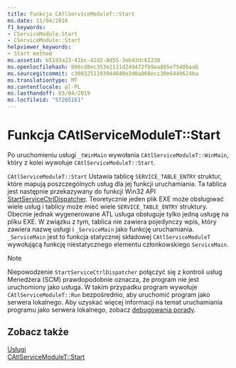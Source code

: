 ```yaml
---
title: Funkcja CAtlServiceModuleT::Start
ms.date: 11/04/2016
f1_keywords:
- CServiceModule.Start
- CServiceModule::Start
helpviewer_keywords:
- Start method
ms.assetid: b5193a23-41bc-42d2-8d55-3eb43dc62238
ms.openlocfilehash: 806cd8ec353e2111d249472fb9aa885e7548baab
ms.sourcegitcommit: c3093251193944840e3d0a068ecc30e6449624ba
ms.translationtype: MT
ms.contentlocale: pl-PL
ms.lasthandoff: 03/04/2019
ms.locfileid: "57265161"
---
```

# <a name="catlservicemoduletstart-function"></a>Funkcja CAtlServiceModuleT::Start

Po uruchomieniu usługi `_tWinMain` wywołania `CAtlServiceModuleT::WinMain`, który z kolei wywołuje `CAtlServiceModuleT::Start`.

`CAtlServiceModuleT::Start` Ustawia tablicę `SERVICE_TABLE_ENTRY` struktur, które mapują poszczególnych usług dla jej funkcji uruchamiania. Ta tablica jest następnie przekazywany do funkcji Win32 API [StartServiceCtrlDispatcher](/windows/desktop/api/winsvc/nf-winsvc-startservicectrldispatchera). Teoretycznie jeden plik EXE może obsługiwać wiele usług i tablicy może mieć wiele `SERVICE_TABLE_ENTRY` struktury. Obecnie jednak wygenerowane ATL usługa obsługuje tylko jedną usługę na pliku EXE. W związku z tym, tablica nie zawiera pojedynczy wpis, który zawiera nazwę usługi i `_ServiceMain` jako funkcję uruchamiania. `_ServiceMain` jest to funkcja statycznej składowej `CAtlServiceModuleT` wywołującą funkcję niestatycznego elementu członkowskiego `ServiceMain`.

> [!NOTE]
>  Niepowodzenie `StartServiceCtrlDispatcher` połączyć się z kontroli usług Menedżera (SCM) prawdopodobnie oznacza, że program nie jest uruchomiony jako usługa. W takim przypadku program wywołuje `CAtlServiceModuleT::Run` bezpośrednio, aby uruchomić program jako serwera lokalnego. Aby uzyskać więcej informacji na temat uruchamiania programu jako serwera lokalnego, zobacz [debugowania porady](../atl/debugging-tips.md).

## <a name="see-also"></a>Zobacz także

[Usługi](../atl/atl-services.md)<br/>
[CAtlServiceModuleT::Start](../atl/reference/catlservicemodulet-class.md#start)
